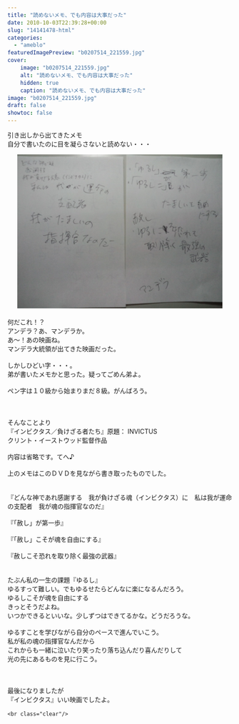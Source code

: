 ```yaml
---
title: "読めないメモ、でも内容は大事だった"
date: 2010-10-03T22:39:28+00:00
slug: "14141478-html"
categories:
  - "ameblo"
featuredImagePreview: "b0207514_221559.jpg"
cover:
    image: "b0207514_221559.jpg"
    alt: "読めないメモ、でも内容は大事だった"
    hidden: true
    caption: "読めないメモ、でも内容は大事だった"
image: "b0207514_221559.jpg"
draft: false
showtoc: false
---
```

引き出しから出てきたメモ<br/>
自分で書いたのに目を凝らさないと読めない・・・<br/>
<center><a href="b0207514_221559.jpg" rel="nofollow"><img src="b0207514_221559.jpg" alt="読めないメモ、でも内容は大事だった_b0207514_221559.jpg" class="IMAGE_MID" height="345" width="460"/></a></center><br/>
何だこれ！？<br/>
アンデラ？あ、マンデラか。<br/>
あ～！あの映画ね。<br/>
マンデラ大統領が出てきた映画だった。<br/>
<br/>
しかしひどい字・・・。<br/>
弟が書いたメモかと思った。疑ってごめん弟よ。<br/>
<br/>
ペン字は１０級から始まりまだ８級。がんばろう。<br/>
<br/>
<br/>
<br/>
そんなことより<br/>
『インビクタス／負けざる者たち』原題： INVICTUS <br/>
クリント・イーストウッド監督作品<br/>
<br/>
内容は省略です。てへ♪<br/>
<br/>
上のメモはこのＤＶＤを見ながら書き取ったものでした。<br/>
<br/>
<br/>
『どんな神であれ感謝する　我が負けざる魂（インビクタス）に　私は我が運命の支配者　我が魂の指揮官なのだ』<br/>
<br/>
『「赦し」が第一歩』<br/>
<br/>
『「赦し」こそが魂を自由にする』<br/>
<br/>
『赦しこそ恐れを取り除く最強の武器』<br/>
<br/>
<br/>
たぶん私の一生の課題『ゆるし』<br/>
ゆるすって難しい。でもゆるせたらどんなに楽になるんだろう。<br/>
ゆるしこそが魂を自由にする<br/>
きっとそうだよね。<br/>
いつかできるといいな。少しずつはできてるかな。どうだろうな。<br/>
<br/>
ゆるすことを学びながら自分のペースで進んでいこう。<br/>
私が私の魂の指揮官なんだから<br/>
これからも一緒に泣いたり笑ったり落ち込んだり喜んだりして<br/>
光の先にあるものを見に行こう。<br/>
<br/>
<br/>
<br/>
最後になりましたが<br/>
『インビクタス』いい映画でしたよ。

    <br class="clear"/>
